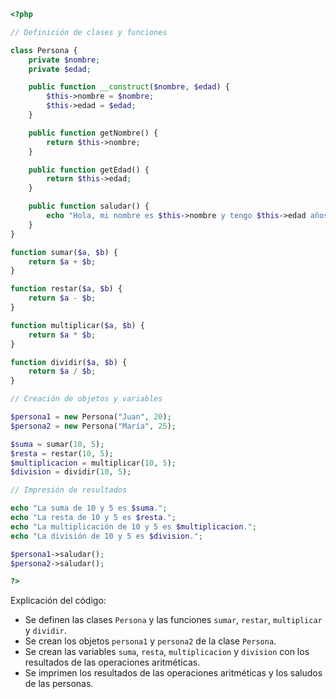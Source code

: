 ```php
<?php

// Definición de clases y funciones

class Persona {
    private $nombre;
    private $edad;

    public function __construct($nombre, $edad) {
        $this->nombre = $nombre;
        $this->edad = $edad;
    }

    public function getNombre() {
        return $this->nombre;
    }

    public function getEdad() {
        return $this->edad;
    }

    public function saludar() {
        echo "Hola, mi nombre es $this->nombre y tengo $this->edad años.";
    }
}

function sumar($a, $b) {
    return $a + $b;
}

function restar($a, $b) {
    return $a - $b;
}

function multiplicar($a, $b) {
    return $a * $b;
}

function dividir($a, $b) {
    return $a / $b;
}

// Creación de objetos y variables

$persona1 = new Persona("Juan", 20);
$persona2 = new Persona("María", 25);

$suma = sumar(10, 5);
$resta = restar(10, 5);
$multiplicacion = multiplicar(10, 5);
$division = dividir(10, 5);

// Impresión de resultados

echo "La suma de 10 y 5 es $suma.";
echo "La resta de 10 y 5 es $resta.";
echo "La multiplicación de 10 y 5 es $multiplicacion.";
echo "La división de 10 y 5 es $division.";

$persona1->saludar();
$persona2->saludar();

?>
```

Explicación del código:

* Se definen las clases `Persona` y las funciones `sumar`, `restar`, `multiplicar` y `dividir`.
* Se crean los objetos `persona1` y `persona2` de la clase `Persona`.
* Se crean las variables `suma`, `resta`, `multiplicacion` y `division` con los resultados de las operaciones aritméticas.
* Se imprimen los resultados de las operaciones aritméticas y los saludos de las personas.